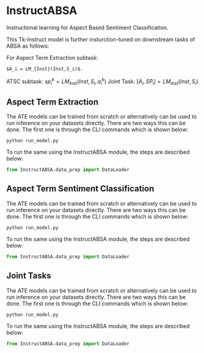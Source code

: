 # InstructABSA
Instructional learning for Aspect Based Sentiment Classification.

This Tk-Instruct model is further insturction-tuned on downstream tasks of ABSA as follows:

For Aspect Term Extraction subtask: 

`$A_i = LM_{Inst}(Inst,S_i)$.`

ATSC subtask: $sp_i^k = LM_{Inst}(Inst,S_i, a_i^k)$
Joint Task: $[A_i, SP_i] = LM_{Inst}(Inst,S_i)$


## Aspect Term Extraction

The ATE models can be trained from scratch or alternatively can be used to run inference on your datasets directly. There are two ways this can be done. The first one is through the CLI commands which is shown below:

```shell
python run_model.py
```

To run the same using the InstructABSA module, the steps are described below:
```python
from InstructABSA.data_prep import DataLoader
```

## Aspect Term Sentiment Classification

The ATE models can be trained from scratch or alternatively can be used to run inference on your datasets directly. There are two ways this can be done. The first one is through the CLI commands which is shown below:

```shell
python run_model.py
```

To run the same using the InstructABSA module, the steps are described below:
```python
from InstructABSA.data_prep import DataLoader
```

## Joint Tasks

The ATE models can be trained from scratch or alternatively can be used to run inference on your datasets directly. There are two ways this can be done. The first one is through the CLI commands which is shown below:

```shell
python run_model.py
```

To run the same using the InstructABSA module, the steps are described below:
```python
from InstructABSA.data_prep import DataLoader
```

